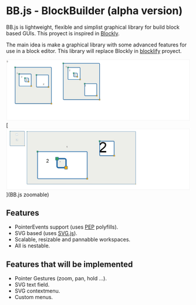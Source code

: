 # BB.js - BlockBuilder (alpha version)

BB.js is lightweight, flexible and simplist graphical library for build block based GUIs. This proyect is inspired in [Blockly][blockly-git].

The main idea is make a graphical library with some advanced features for use in a block editor. This library will replace Blockly in [blocklify][blocklify-git] proyect.

[![example1](https://github.com/carloslfu/BB.js/blob/master/BB.jpg)](BB.js)
[![example2](https://github.com/carloslfu/BB.js/blob/master/BB_with_zoom.jpg)](BB.js zoomable)

## Features

- PointerEvents support (uses [PEP][pep-git] polyfills).
- SVG based (uses [SVG.js][svgjs-git]).
- Scalable, resizable and pannabble workspaces.
- All is nestable.

## Features that will be implemented

- Pointer Gestures (zoom, pan, hold ...).
- SVG text field.
- SVG contextmenu.
- Custom menus.

[blockly-git]: https://github.com/google/blockly
[blocklify-git]: https://github.com/carloslfu/blocklify
[pep-git]: https://github.com/jquery/PEP
[svgjs-git]: https://github.com/wout/svg.js
